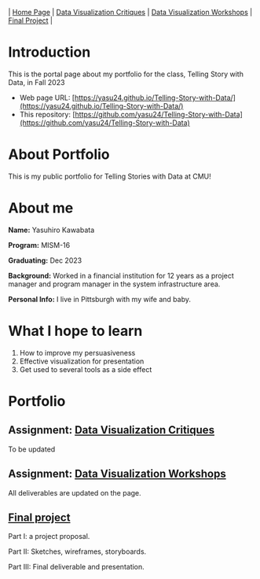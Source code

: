 | [Home Page](https://yasu24.github.io/Telling-Story-with-Data/) | [Data Visualization Critiques](data-visualization-critiques.md) | [Data Visualization Workshops](data-visualization-workshops.md) | [Final Project](final-project.md) |

# Introduction
This is the portal page about my portfolio for the class, Telling Story with Data, in Fall 2023

- Web page URL: [https://yasu24.github.io/Telling-Story-with-Data/](https://yasu24.github.io/Telling-Story-with-Data/)
- This repository: [https://github.com/yasu24/Telling-Story-with-Data](https://github.com/yasu24/Telling-Story-with-Data)

# About Portfolio
This is my public portfolio for Telling Stories with Data at CMU!  

# About me
**Name:**       Yasuhiro Kawabata

**Program:**    MISM-16

**Graduating:** Dec 2023

**Background:** Worked in a financial institution for 12 years as a project manager and program manager in the system infrastructure area.

**Personal Info:** I live in Pittsburgh with my wife and baby.

# What I hope to learn

1. How to improve my persuasiveness
2. Effective visualization for presentation
3. Get used to several tools as a side effect

# Portfolio

## Assignment: [Data Visualization Critiques](data-visualization-critiques) 
To be updated

## Assignment: [Data Visualization Workshops](data-visualization-workshops) 

All deliverables are updated on the page.

## [Final project](final-project)
Part I: a project proposal.

Part II: Sketches, wireframes, storyboards.

Part III: Final deliverable and presentation.
